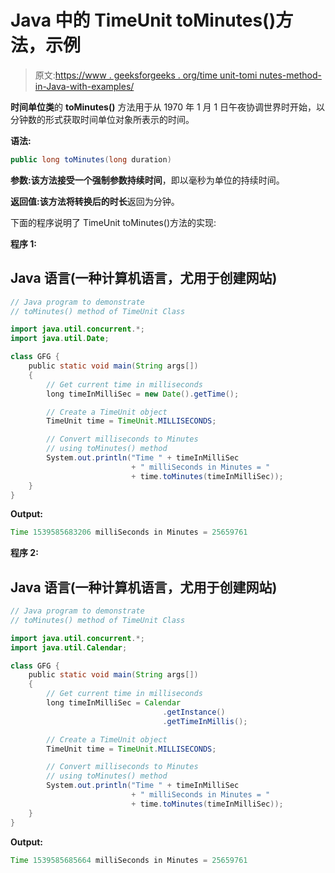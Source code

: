 # Java 中的 TimeUnit toMinutes()方法，示例

> 原文:[https://www . geeksforgeeks . org/time unit-tomi nutes-method-in-Java-with-examples/](https://www.geeksforgeeks.org/timeunit-tominutes-method-in-java-with-examples/)

**时间单位类**的 **toMinutes()** 方法用于从 1970 年 1 月 1 日午夜协调世界时开始，以分钟数的形式获取时间单位对象所表示的时间。

**语法:**

```java
public long toMinutes(long duration)
```

**参数:**该方法接受一个强制参数**持续时间**，即以毫秒为单位的持续时间。

**返回值:**该方法将**转换后的时长**返回为分钟。

下面的程序说明了 TimeUnit toMinutes()方法的实现:

**程序 1:**

## Java 语言(一种计算机语言，尤用于创建网站)

```java
// Java program to demonstrate
// toMinutes() method of TimeUnit Class

import java.util.concurrent.*;
import java.util.Date;

class GFG {
    public static void main(String args[])
    {
        // Get current time in milliseconds
        long timeInMilliSec = new Date().getTime();

        // Create a TimeUnit object
        TimeUnit time = TimeUnit.MILLISECONDS;

        // Convert milliseconds to Minutes
        // using toMinutes() method
        System.out.println("Time " + timeInMilliSec
                           + " milliSeconds in Minutes = "
                           + time.toMinutes(timeInMilliSec));
    }
}
```

**Output:** 

```java
Time 1539585683206 milliSeconds in Minutes = 25659761
```

**程序 2:**

## Java 语言(一种计算机语言，尤用于创建网站)

```java
// Java program to demonstrate
// toMinutes() method of TimeUnit Class

import java.util.concurrent.*;
import java.util.Calendar;

class GFG {
    public static void main(String args[])
    {
        // Get current time in milliseconds
        long timeInMilliSec = Calendar
                                  .getInstance()
                                  .getTimeInMillis();

        // Create a TimeUnit object
        TimeUnit time = TimeUnit.MILLISECONDS;

        // Convert milliseconds to Minutes
        // using toMinutes() method
        System.out.println("Time " + timeInMilliSec
                           + " milliSeconds in Minutes = "
                           + time.toMinutes(timeInMilliSec));
    }
}
```

**Output:** 

```java
Time 1539585685664 milliSeconds in Minutes = 25659761
```